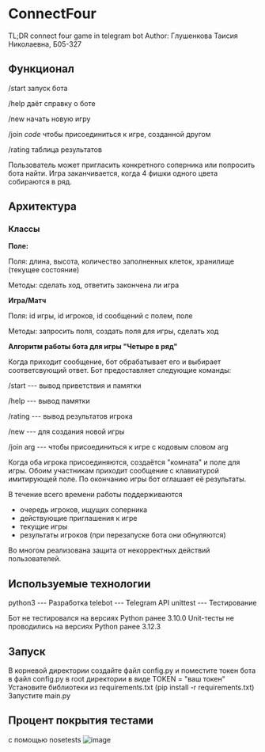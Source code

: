 # ConnectFour
TL;DR connect four game in telegram bot
Author: Глушенкова Таисия Николаевна, Б05-327

## Функционал
/start запуск бота

/help даёт справку о боте

/new начать новую игру

/join *code* чтобы присоединиться к игре, созданной другом

/rating таблица результатов

Пользователь может пригласить конкретного соперника или попросить бота найти. Игра заканчивается, когда 4 фишки одного цвета собираются в ряд.

## Архитектура
### Классы
**Поле:**

Поля: длина, высота, количество заполненных клеток, хранилище (текущее состояние)

Методы: сделать ход, ответить закончена ли игра

**Игра/Матч**

Поля: id игры, id игроков, id сообщений с полем, поле

Методы: запросить поля, создать поля для игры, сделать ход

**Алгоритм работы бота для игры "Четыре в ряд"**

Когда приходит сообщение, бот обрабатывает его и выбирает соответсвующий ответ. Бот предоставляет следующие команды:

/start --- вывод приветствия и памятки

/help --- вывод памятки

/rating --- вывод результатов игрока

/new --- для создания новой игры

/join arg --- чтобы присоединиться к игре с кодовым словом arg

Когда оба игрока присоединяются, создаётся "комната" и поле для игры. Обоим участникам приходит сообщение с клавиатурой имитирующей поле. По окончанию игры бот оглашает её результаты.

В течение всего времени работы поддерживаются 

* очередь игроков, ищущих соперника
* действующие приглашения к игре
* текущие игры
* результаты игроков (при перезапуске бота они обнуляются)

Во многом реализована защита от некорректных действий пользователей.

## Используемые технологии
python3 --- Разработка
telebot --- Telegram API
unittest --- Тестирование

Бот не тестировался на версиях Python ранее 3.10.0
Unit-тесты не проводились на версиях Python ранее 3.12.3

## Запуск
В корневой директории создайте файл config.py и поместите токен бота в файл config.py в root директории в виде
TOKEN = "ваш токен"
Установите библиотеки из requirements.txt (pip install -r requirements.txt)
Запустите main.py

## Процент покрытия тестами
с помощью nosetests
![image](https://github.com/user-attachments/assets/ebd48977-685d-4746-9b4f-450fbe9dceaa)


